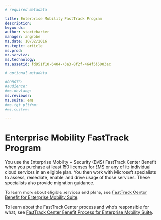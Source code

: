 ```yaml
---
# required metadata

title: Enterprise Mobility FastTrack Program
description:
keywords:
author: staciebarker
manager: angrobe
ms.date: 10/02/2016
ms.topic: article
ms.prod:
ms.service:
ms.technology:
ms.assetid: fd951f10-6404-43a3-8f2f-464f5b5003ac

# optional metadata

#ROBOTS:
#audience:
#ms.devlang:
ms.reviewer: 
ms.suite: ems
#ms.tgt_pltfrm:
#ms.custom:

---
```


# Enterprise Mobility FastTrack Program
You use the Enterprise Mobility + Security (EMS) FastTrack Center Benefit when you purchase at least 150 licenses for EMS or any of its individual cloud services in an eligible plan. You then work with Microsoft specialists to assess, remediate, enable, and drive usage of those services. These specialists also provide migration guidance. 

To learn more about eligible services and plans, see [FastTrack Center Benefit for Enterprise Mobility Suite](fasttrack-center-benefit-for-enterprise-mobility-suite-ems.md).

To learn about the FastTrack Center process and who’s responsible for what, see [FastTrack Center Benefit Process for Enterprise Mobility Suite](fasttrack-center-benefit-process-for-enterprise-mobility-suite-ems.md).


